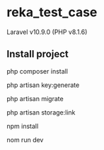 # reka_test_case
Laravel v10.9.0 (PHP v8.1.6)

## Install project
php composer install

php artisan key:generate

php artisan migrate

php artisan storage:link

npm install

nom run dev